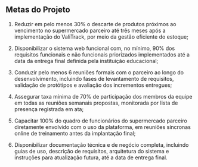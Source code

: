 ## Metas do Projeto

1. Reduzir em pelo menos 30% o descarte de produtos próximos ao vencimento no supermercado parceiro até três meses após a implementação do ValiTrack, por meio da gestão eficiente do estoque;
  
2. Disponibilizar o sistema web funcional com, no mínimo, 90% dos requisitos funcionais e não funcionais priorizados implementados até a data da entrega final definida pela instituição educacional;
  
3. Conduzir pelo menos 6 reuniões formais com o parceiro ao longo do desenvolvimento, incluindo fases de levantamento de requisitos, validação de protótipos e avaliação dos incrementos entregues;
  
4. Assegurar taxa mínima de 70% de participação dos membros da equipe em todas as reuniões semanais propostas, monitorada por lista de presença registrada em ata;
  
5. Capacitar 100% do quadro de funcionários do supermercado parceiro diretamente envolvido com o uso da plataforma, em reuniões síncronas online de treinamento antes da implantação final;
   
6. Disponibilizar documentação técnica e de negócio completa, incluindo guias de uso, descrição de requisitos, arquitetura do sistema e instruções para atualização futura, até a data de entrega final.
